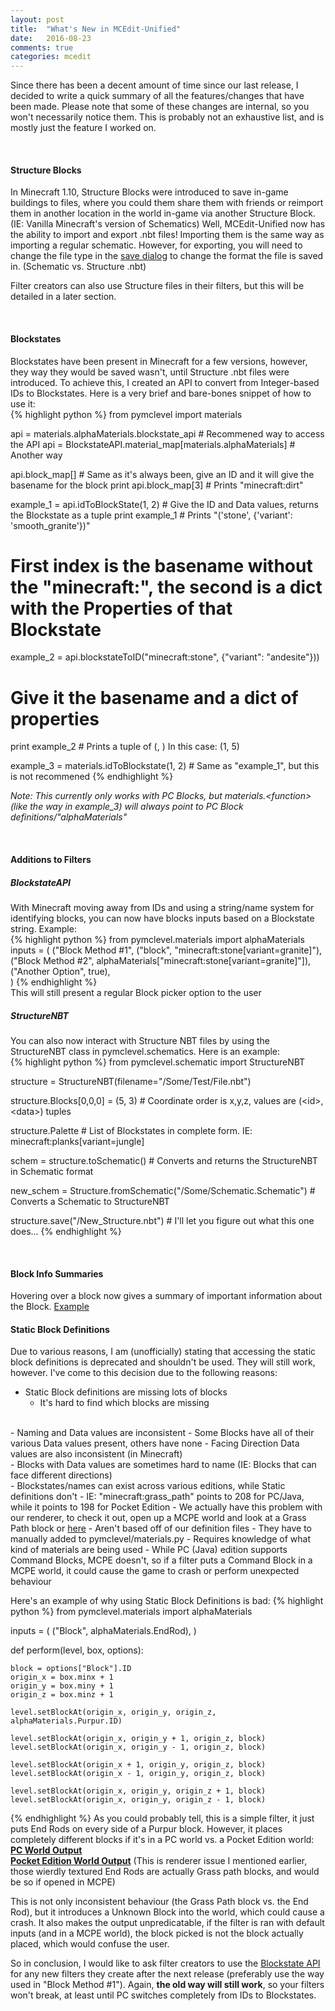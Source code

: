 ```yaml
---
layout: post
title:  "What's New in MCEdit-Unified"
date:   2016-08-23
comments: true
categories: mcedit
---
```

Since there has been a decent amount of time since our last release, I decided to
write a quick summary of all the features/changes that have been made. Please note
that some of these changes are internal, so you won't necessarily notice them. This
is probably not an exhaustive list, and is mostly just the feature I worked on.

<br>
<h4>Structure Blocks</h4>
In Minecraft 1.10, Structure Blocks were introduced to save in-game buildings to files, 
where you could them share them with friends or reimport them in another location
in the world in-game via another Structure Block. (IE: Vanilla Minecraft's version of Schematics)
Well, MCEdit-Unified now has the ability to import and export .nbt files! Importing them
is the same way as importing a regular schematic. However, for exporting, you will need
to change the file type in the <a target="_blank" href="\images\2016\8\22\01.png">save dialog</a> to change the format the file is saved in.
(Schematic vs. Structure .nbt)

Filter creators can also use Structure files in their filters, but this will be detailed in a later section.

<br>
<h4>Blockstates</h4>
Blockstates have been present in Minecraft for a few versions, however, they way they would
be saved wasn't, until Structure .nbt files were introduced. To achieve this, I created an 
API to convert from Integer-based IDs to Blockstates. Here is a very brief and bare-bones snippet
of how to use it:
<br>
{% highlight python %}
from pymclevel import materials

api = materials.alphaMaterials.blockstate_api # Recommened way to access the API
api = BlockstateAPI.material_map[materials.alphaMaterials] # Another way

api.block_map[<id>] # Same as it's always been, give an ID and it will give the basename for the block
print api.block_map[3] # Prints "minecraft:dirt"

example_1 = api.idToBlockState(1, 2) # Give the ID and Data values, returns the Blockstate as a tuple
print example_1 # Prints "('stone', {'variant': 'smooth_granite'})"
# First index is the basename without the "minecraft:", the second is a dict with the Properties of that Blockstate

example_2 = api.blockstateToID("minecraft:stone", {"variant": "andesite"}))
# Give it the basename and a dict of properties
print example_2 # Prints a tuple of (<id>, <data>) In this case: (1, 5)

example_3 = materials.idToBlockstate(1, 2) # Same as "example_1", but this is not recommened
{% endhighlight %}

<em>Note: This currently only works with PC Blocks, but materials.\<function\> 
(like the way in example_3) will always point
to PC Block definitions/"alphaMaterials"</em>

<br>
<h4>Additions to Filters</h4>
<a name="Filters.Blockstates"></a>
<h5><b>BlockstateAPI</b></h5>
With Minecraft moving away from IDs and using a string/name system for identifying blocks, you can now
have blocks inputs based on a Blockstate string. Example:
<br>
{% highlight python %}
from pymclevel.materials import alphaMaterials
inputs = (
	("Block Method #1", ("block", "minecraft:stone[variant=granite]"),
	("Block Method #2", alphaMaterials["minecraft:stone[variant=granite]"]),
	("Another Option", true),<br>
    )
{% endhighlight %}
<br>
This will still present a regular Block picker option to the user
<br>
<h5><b>StructureNBT</b></h5>
You can also now interact with Structure NBT files by using the StructureNBT class in pymclevel.schematics.
Here is an example:
<br>
{% highlight python %}
from pymclevel.schematic import StructureNBT

structure = StructureNBT(filename="/Some/Test/File.nbt")

structure.Blocks[0,0,0] = (5, 3) # Coordinate order is x,y,z, values are (\<id\>, \<data\>) tuples

structure.Palette # List of Blockstates in complete form. IE: minecraft:planks[variant=jungle]

schem = structure.toSchematic() # Converts and returns the StructureNBT in Schematic format

new_schem = Structure.fromSchematic("/Some/Schematic.Schematic") # Converts a Schematic to StructureNBT

structure.save("/New_Structure.nbt") # I'll let you figure out what this one does...
{% endhighlight %}

<br>
<a name="Static_Definitions"></a>
<h4>Block Info Summaries</h4>
Hovering over a block now gives a summary of important information about the Block. <a target="_blank" href="\images\2016\8\23\02.png">Example</a>

<br>
<h4>Static Block Definitions</h4>
Due to various reasons, I am (unofficially) stating that accessing the static block definitions
is deprecated and shouldn't be used. They will still work, however. I've come to this decision
due to the following reasons:

- Static Block definitions are missing lots of blocks
  - It's hard to find which blocks are missing
<br>
- Naming and Data values are inconsistent
  - Some Blocks have all of their various Data values present, others have none
  - Facing Direction Data values are also inconsistent (in Minecraft)
<br>
- Blocks with Data values are sometimes hard to name (IE: Blocks that can face different directions)
<br>
- Blockstates/names can exist across various editions, while Static definitions don't
  - IE: "minecraft:grass_path" points to 208 for PC/Java, while it points to 198 for Pocket Edition
    - We actually have this problem with our renderer, to check it out, open up a MCPE world and look at a Grass Path block or <a target="_blank" href="\images\2016\8\23\04.png">here</a>
- Aren't based off of our definition files
  - They have to manually added to pymclevel/materials.py
- Requires knowledge of what kind of materials are being used
  - While PC (Java) edition supports Command Blocks, MCPE doesn't, so if a filter puts a Command Block in a MCPE world, it could cause the game to crash or perform unexpected behaviour
  
 Here's an example of why using Static Block Definitions is bad:
 {% highlight python %}
 from pymclevel.materials import alphaMaterials
 
 inputs = (
	("Block", alphaMaterials.EndRod),
 )
 
 def perform(level, box, options):
	
	block = options["Block"].ID
	origin_x = box.minx + 1
	origin_y = box.miny + 1
	origin_z = box.minz + 1
	
	level.setBlockAt(origin_x, origin_y, origin_z, alphaMaterials.Purpur.ID)
	
	level.setBlockAt(origin_x, origin_y + 1, origin_z, block)
	level.setBlockAt(origin_x, origin_y - 1, origin_z, block)
	
	level.setBlockAt(origin_x + 1, origin_y, origin_z, block)
	level.setBlockAt(origin_x - 1, origin_y, origin_z, block)
	
	level.setBlockAt(origin_x, origin_y, origin_z + 1, block)
	level.setBlockAt(origin_x, origin_y, origin_z - 1, block)
{% endhighlight %}
As you could probably tell, this is a simple filter, it just puts End Rods on every side of a Purpur block.
However, it places completely different blocks if it's in a PC world vs. a Pocket Edition world:
<br>
<a target="_blank" href="\images\2016\8\23\03.png"><b>PC World Output</b></a>
<br>
<a target="_blank" href="\images\2016\8\23\04.png"><b>Pocket Edition World Output</b></a> (This is renderer issue I mentioned earlier, those wierdly
textured End Rods are actually Grass path blocks, and would be so if opened in MCPE)

This is not only inconsistent behaviour (the Grass Path block vs. the End Rod), but it introduces a Unknown Block
into the world, which could cause a crash. It also makes the output unpredicatable, if the filter is ran
with default inputs (and in a MCPE world), the block picked is not the block actually placed, which would confuse the user.

So in conclusion, I would like to ask filter creators to use the <a href="#Filters.Blockstates">Blockstate API</a> for any new filters they create after the
next release (preferably use the way used in "Block Method #1"). Again, <b>the old way will still work</b>, so your filters
won't break, at least until PC switches completely from IDs to Blockstates.
 